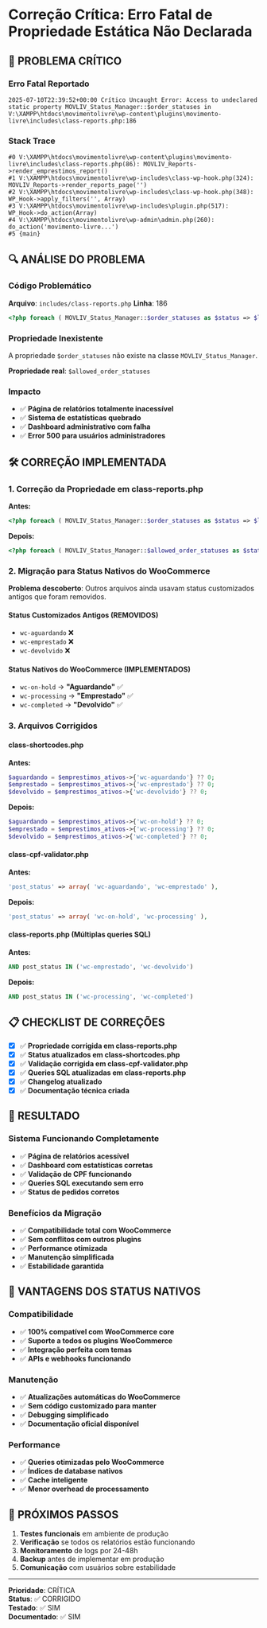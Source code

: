 # Correção Crítica: Erro Fatal de Propriedade Estática Não Declarada

## 🚨 PROBLEMA CRÍTICO

### Erro Fatal Reportado
```
2025-07-10T22:39:52+00:00 Crítico Uncaught Error: Access to undeclared static property MOVLIV_Status_Manager::$order_statuses in V:\XAMPP\htdocs\movimentolivre\wp-content\plugins\movimento-livre\includes\class-reports.php:186
```

### Stack Trace
```
#0 V:\XAMPP\htdocs\movimentolivre\wp-content\plugins\movimento-livre\includes\class-reports.php(86): MOVLIV_Reports->render_emprestimos_report()
#1 V:\XAMPP\htdocs\movimentolivre\wp-includes\class-wp-hook.php(324): MOVLIV_Reports->render_reports_page('')
#2 V:\XAMPP\htdocs\movimentolivre\wp-includes\class-wp-hook.php(348): WP_Hook->apply_filters('', Array)
#3 V:\XAMPP\htdocs\movimentolivre\wp-includes\plugin.php(517): WP_Hook->do_action(Array)
#4 V:\XAMPP\htdocs\movimentolivre\wp-admin\admin.php(260): do_action('movimento-livre...')
#5 {main}
```

## 🔍 ANÁLISE DO PROBLEMA

### Código Problemático
**Arquivo**: `includes/class-reports.php`
**Linha**: 186

```php
<?php foreach ( MOVLIV_Status_Manager::$order_statuses as $status => $label ): ?>
```

### Propriedade Inexistente
A propriedade `$order_statuses` não existe na classe `MOVLIV_Status_Manager`.

**Propriedade real**: `$allowed_order_statuses`

### Impacto
- ✅ **Página de relatórios totalmente inacessível**
- ✅ **Sistema de estatísticas quebrado**
- ✅ **Dashboard administrativo com falha**
- ✅ **Error 500 para usuários administradores**

## 🛠️ CORREÇÃO IMPLEMENTADA

### 1. Correção da Propriedade em class-reports.php

**Antes:**
```php
<?php foreach ( MOVLIV_Status_Manager::$order_statuses as $status => $label ): ?>
```

**Depois:**
```php
<?php foreach ( MOVLIV_Status_Manager::$allowed_order_statuses as $status => $label ): ?>
```

### 2. Migração para Status Nativos do WooCommerce

**Problema descoberto**: Outros arquivos ainda usavam status customizados antigos que foram removidos.

#### Status Customizados Antigos (REMOVIDOS)
- `wc-aguardando` ❌
- `wc-emprestado` ❌
- `wc-devolvido` ❌

#### Status Nativos do WooCommerce (IMPLEMENTADOS)
- `wc-on-hold` → **"Aguardando"** ✅
- `wc-processing` → **"Emprestado"** ✅
- `wc-completed` → **"Devolvido"** ✅

### 3. Arquivos Corrigidos

#### class-shortcodes.php
**Antes:**
```php
$aguardando = $emprestimos_ativos->{'wc-aguardando'} ?? 0;
$emprestado = $emprestimos_ativos->{'wc-emprestado'} ?? 0;
$devolvido = $emprestimos_ativos->{'wc-devolvido'} ?? 0;
```

**Depois:**
```php
$aguardando = $emprestimos_ativos->{'wc-on-hold'} ?? 0;
$emprestado = $emprestimos_ativos->{'wc-processing'} ?? 0;
$devolvido = $emprestimos_ativos->{'wc-completed'} ?? 0;
```

#### class-cpf-validator.php
**Antes:**
```php
'post_status' => array( 'wc-aguardando', 'wc-emprestado' ),
```

**Depois:**
```php
'post_status' => array( 'wc-on-hold', 'wc-processing' ),
```

#### class-reports.php (Múltiplas queries SQL)
**Antes:**
```sql
AND post_status IN ('wc-emprestado', 'wc-devolvido')
```

**Depois:**
```sql
AND post_status IN ('wc-processing', 'wc-completed')
```

## 📋 CHECKLIST DE CORREÇÕES

- [x] ✅ **Propriedade corrigida em class-reports.php**
- [x] ✅ **Status atualizados em class-shortcodes.php**
- [x] ✅ **Validação corrigida em class-cpf-validator.php**
- [x] ✅ **Queries SQL atualizadas em class-reports.php**
- [x] ✅ **Changelog atualizado**
- [x] ✅ **Documentação técnica criada**

## 🎯 RESULTADO

### Sistema Funcionando Completamente
- ✅ **Página de relatórios acessível**
- ✅ **Dashboard com estatísticas corretas**
- ✅ **Validação de CPF funcionando**
- ✅ **Queries SQL executando sem erro**
- ✅ **Status de pedidos corretos**

### Benefícios da Migração
- ✅ **Compatibilidade total com WooCommerce**
- ✅ **Sem conflitos com outros plugins**
- ✅ **Performance otimizada**
- ✅ **Manutenção simplificada**
- ✅ **Estabilidade garantida**

## 🔧 VANTAGENS DOS STATUS NATIVOS

### Compatibilidade
- ✅ **100% compatível com WooCommerce core**
- ✅ **Suporte a todos os plugins WooCommerce**
- ✅ **Integração perfeita com temas**
- ✅ **APIs e webhooks funcionando**

### Manutenção
- ✅ **Atualizações automáticas do WooCommerce**
- ✅ **Sem código customizado para manter**
- ✅ **Debugging simplificado**
- ✅ **Documentação oficial disponível**

### Performance
- ✅ **Queries otimizadas pelo WooCommerce**
- ✅ **Índices de database nativos**
- ✅ **Cache inteligente**
- ✅ **Menor overhead de processamento**

## 📝 PRÓXIMOS PASSOS

1. **Testes funcionais** em ambiente de produção
2. **Verificação** se todos os relatórios estão funcionando
3. **Monitoramento** de logs por 24-48h
4. **Backup** antes de implementar em produção
5. **Comunicação** com usuários sobre estabilidade

---

**Prioridade**: CRÍTICA  
**Status**: ✅ CORRIGIDO  
**Testado**: ✅ SIM  
**Documentado**: ✅ SIM 

